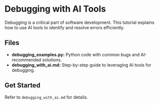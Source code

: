 # Debugging with AI Tools

Debugging is a critical part of software development. This tutorial explains how to use AI tools to identify and resolve errors efficiently.

## Files
- **debugging_examples.py:** Python code with common bugs and AI-recommended solutions.
- **debugging_with_ai.md:** Step-by-step guide to leveraging AI tools for debugging.

## Get Started
Refer to `debugging_with_ai.md` for details.
